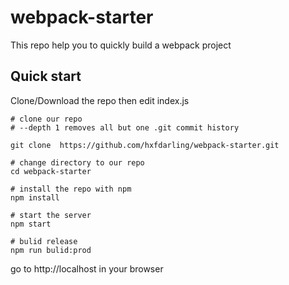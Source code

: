 # webpack-starter
This repo help you to quickly build a webpack project

## Quick start

Clone/Download the repo then edit index.js
```
# clone our repo
# --depth 1 removes all but one .git commit history

git clone  https://github.com/hxfdarling/webpack-starter.git

# change directory to our repo
cd webpack-starter

# install the repo with npm
npm install

# start the server
npm start

# bulid release
npm run bulid:prod
```

go to  http://localhost in your browser
